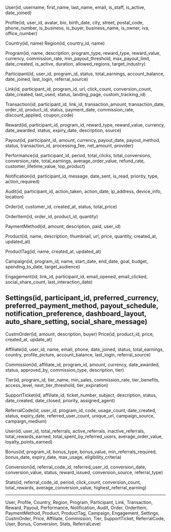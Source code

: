 
User(id, username, first_name, last_name, email, is_staff, is_active, date_joined)

Profile(id, user_id, avatar, bio, birth_date, city, street, postal_code, phone_number, is_business, is_buyer, business_name, is_owner, iva, office_number)

Country(id, name)
Region(id, country_id, name) 

Program(id, name, description, program_type, reward_type, reward_value, currency, commission_rate, min_payout_threshold, max_payout_limit, date_created, is_active, duration, allowed_regions, target_industry)

Participant(id, user_id, program_id, status, total_earnings, account_balance, date_joined, last_login, referral_source)

Link(id, participant_id, program_id, url, click_count, conversion_count, date_created, last_used, status, landing_page, custom_tracking_id)

Transaction(id, participant_id, link_id, transaction_amount, transaction_date, order_id, product_id, status, payment_date, commission_rate, discount_applied, coupon_code)

Reward(id, participant_id, program_id, reward_type, reward_value, currency, date_awarded, status, expiry_date, description, source) 

Payout(id, participant_id, amount, currency, payout_date, payout_method, status, transaction_id, processing_fee, net_amount, provider) 

Performance(id, participant_id, period, total_clicks, total_conversions, conversion_rate, total_earnings, average_order_value, refund_rate, customer_lifetime_value, top_product)

Notification(id, participant_id, message, date_sent, is_read, priority, type, action_required)

Audit(id, participant_id, action_taken, action_date, ip_address, device_info, location)

Order(id, customer_id, created_at, status, total_price) 

OrderItem(id, order_id, product_id, quantity) 

PaymentMethod(id, amount, description, paid, user_id) 

Product(id, name, description, thumbnail, url, price, quantity, created_at, updated_at)

ProductTag(id, name, created_at, updated_at)

Campaign(id, program_id, name, start_date, end_date, goal, budget, spending_to_date, target_audience)

Engagement(id, link_id, participant_id, email_opened, email_clicked, social_share_count, last_interaction_date)

Settings(id, participant_id, preferred_currency, preferred_payment_method, payout_schedule, notification_preference, dashboard_layout, auto_share_setting, social_share_message)
-----------------
CustmOrder(id, amount, description, buyer)
Price(id, product_id, price, created_at, update_at)

Affiliate(id, user_id, name, email, phone, date_joined, status, total_earnings, country, profile_picture, account_balance, last_login, referral_source)
 
Commission(id, affiliate_id, program_id, amount, currency, date_awarded, status, approved_by, commission_type, description, tier)

Tier(id, program_id, tier_name, min_sales, commission_rate, tier_benefits, access_level, next_tier_threshold, tier_expiration)

SupportTicket(id, affiliate_id, ticket_number, subject, description, status, date_created, date_closed, priority, assigned_agent)
 
ReferralCode(id, user_id, program_id, code, usage_count, date_created, status, expiry_date, referred_user_count, unique_url, campaign_source, campaign_medium)

User(id, user_id, total_referrals, active_referrals, inactive_referrals, total_rewards_earned, total_spent_by_referred_users, average_order_value, loyalty_points_earned)

Bonus(id, program_id, bonus_type, bonus_value, min_referrals_required, bonus_date, expiry_date, max_usage, eligibility_criteria)

Conversion(id, referral_code_id, referred_user_id, conversion_date, conversion_value, status, reward_issued, conversion_source, referral_type)

Stats(id, referral_code_id, period, click_count, conversion_count, total_rewards, average_conversion_value, highest_referral_earning)





------------------------------------

User, Profile, Country, Region, Program, Participant, Link, Transaction, Reward, Payout, Performance, Notification, Audit, Order, OrderItem, PaymentMethod, Product, ProductTag, Campaign, Engagement, Settings, CustmOrder, Price, Affiliate, Commission, Tier, SupportTicket, ReferralCode, User, Bonus, Conversion, Stats, ReferralLevel

